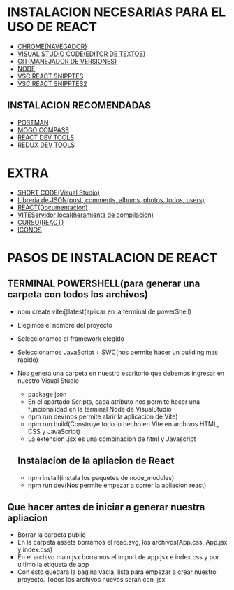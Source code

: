 # INSTALACION NECESARIAS PARA EL USO DE REACT
- [CHROME(NAVEGADOR)](https://www.google.com/intl/es_es/chrome/)
- [VISUAL STUDIO CODE(EDITOR DE TEXTOS)](https://code.visualstudio.com/download)
- [GIT(MANEJADOR DE VERSIONES)](https://git-scm.com/)
- [NODE](https://nodejs.org/en/download/package-manager/current)
- [VSC REACT SNIPPTES](https://marketplace.visualstudio.com/items?itemName=burkeholland.simple-react-snippets)
- [VSC REACT SNIPPTES2](https://marketplace.visualstudio.com/items?itemName=dsznajder.es7-react-js-snippets)

## INSTALACION RECOMENDADAS
- [POSTMAN](https://www.postman.com/downloads/)
- [MOGO COMPASS](https://www.mongodb.com/try/download/shell)
- [REACT DEV TOOLS](https://chromewebstore.google.com/detail/react-developer-tools/fmkadmapgofadopljbjfkapdkoienihi?hl=es&authuser=1)
- [REDUX DEV TOOLS](https://chromewebstore.google.com/detail/redux-devtools/lmhkpmbekcpmknklioeibfkpmmfibljd?hl=es)
# EXTRA
- [SHORT CODE(Visual Studio)](https://github.com/r5n-dev/vscode-react-javascript-snippets/blob/HEAD/docs/Snippets.md)
- [Libreria de JSON(post, comments, albums, photos, todos, users)](https://jsonplaceholder.typicode.com/)
- [REACT(Documentacion)](https://es.react.dev/learn)
- [VITEServidor local(heramienta de compilacion)](https://es.vitejs.dev/guide/)
- [CURSO(REACT)](https://www.youtube.com/watch?v=ladwC6Lrs-M)
- [ICONOS](https://icons8.com/icons/set/react)

# PASOS DE INSTALACION DE REACT
## TERMINAL POWERSHELL(para generar una carpeta con todos los archivos)
- npm create vite@latest(aplicar en la terminal de powerShell)
- Elegimos el nombre del proyecto
- Seleccionamos el framework elegido
- Seleccionamos JavaScript + SWC(nos permite hacer un building mas rapido)
- Nos genera una carpeta en nuestro escritorio que debemos ingresar en nuestro Visual Studio
  - package json
  - En el apartado Scripts, cada atributo nos permite hacer una funcionalidad en la terminal Node de VisualStudio
  - npm run dev(nos permite abrir la aplicacion de Vite)
  - npm run build(Construye todo lo hecho en Vite en archivos HTML, CSS y JavaScript)
  - La extension .jsx es una combinacion de html y Javascript

  ## Instalacion de la apliacion de React
  - npm install(instala los paquetes de node_modules)
  - npm run dev(Nos permite empezar a correr la apliacion react)

## Que hacer antes de iniciar a generar nuestra apliacion</h1>
- Borrar la carpeta public
- En la carpeta assets borramos el reac.svg, los archivos(App.css, App.jsx y index.css)
- En el archivo main.jsx borramos el import de app.jsx e index.css y por ultimo la etiqueta de app
- Con esto quedara la pagina vacia, lista para empezar a crear nuestro proyecto. Todos los archivos nuevos seran con .jsx
